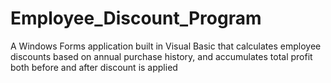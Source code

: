 # Employee_Discount_Program
A Windows Forms application built in Visual Basic that calculates employee discounts based on annual purchase history, and accumulates total profit both before and after discount is applied
